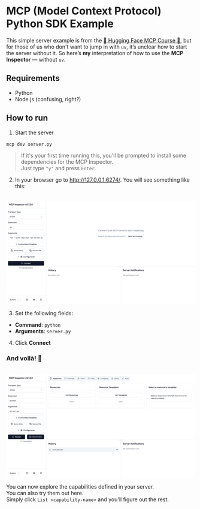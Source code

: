 # MCP (Model Context Protocol) Python SDK Example

This simple server example is from the [🤗 Hugging Face MCP Course 🤗](https://huggingface.co/learn/mcp-course/unit0/introduction), but for those of us who don't want to jump in with `uv`, it’s unclear how to start the server without it.
So here’s **my** interpretation of how to use the **MCP Inspector** — without `uv`.

## Requirements
- Python
- Node.js (confusing, right?)

## How to run

1. Start the server
 
```bash
mcp dev server.py
```
> If it's your first time running this, you'll be prompted to install some dependencies for the MCP Inspector.  
> Just type `"y"` and press `Enter`.

2. In your browser go to http://127.0.0.1:6274/. You will see something like this:   
<br>

<img src="img/landing.png" alt="MCP Inspector landing page">

<br>

3. Set the following fields:

- **Command**: `python` 
- **Arguments**: `server.py`

4. Click **Connect**  

### And voilà! 🎉  
<br>

<img src="img/connected.png" alt="MCP Inspector connected view">

<br>

You can now explore the capabilities defined in your server.  
You can also try them out here.  
Simply click `List <capability-name>` and you'll figure out the rest.  



